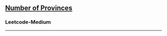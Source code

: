 <h2><a href="https://leetcode.com/problems/number-of-provinces/">Number of Provinces

</a></h2><h3>Leetcode-Medium</h3><hr>
